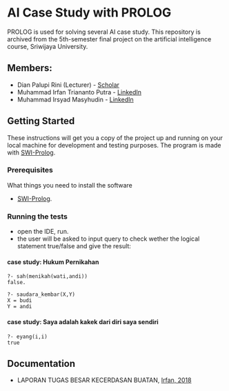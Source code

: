# AI Case Study with PROLOG

PROLOG is used for solving several AI case study. This repository is archived from the 5th-semester final project on the artificial intelligence course, Sriwijaya University.

## Members:

* Dian Palupi Rini (Lecturer) - [Scholar](https://scholar.google.com/citations?user=e7uhEJMAAAAJ&hl=en)
* Muhammad Irfan Triananto Putra - [LinkedIn](https://www.linkedin.com/in/trianantoputra/)
* Muhammad Irsyad Masyhudin - [LinkedIn](https://www.linkedin.com/in/muhammad-irsyad-masyhudin-451371186/)

## Getting Started

These instructions will get you a copy of the project up and running on your local machine for development and testing purposes. The program is made with [SWI-Prolog](https://www.swi-prolog.org/).

### Prerequisites

What things you need to install the software

* [SWI-Prolog](https://www.swi-prolog.org/).

### Running the tests

* open the IDE, run.
* the user will be asked to input query to check wether the logical statement true/false and give the result:

#### case study: Hukum Pernikahan

```
?- sah(menikah(wati,andi))
false.

?- saudara_kembar(X,Y)
X = budi
Y = andi
```

#### case study: Saya adalah kakek dari diri saya sendiri
```
?- eyang(i,i)
true
```

## Documentation
* LAPORAN TUGAS BESAR KECERDASAN BUATAN, [Irfan, 2018](https://github.com/trianantoputra/ai-prolog/blob/master/LAPORAN%20TUGAS%20BESAR%20KECERDASAN%20BUATAN.docx)